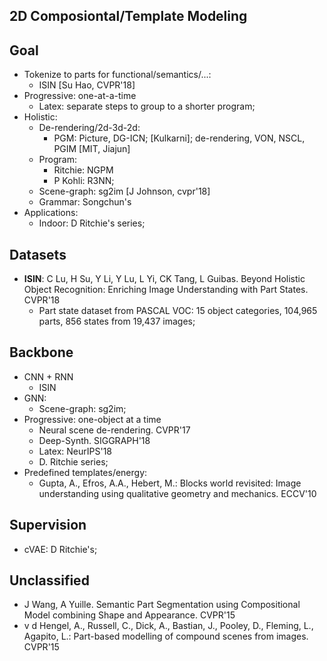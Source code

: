 ## 2D Composiontal/Template Modeling

## Goal
- Tokenize to parts for functional/semantics/...:
	- ISIN [Su Hao, CVPR'18]
- Progressive: one-at-a-time
	- Latex: separate steps to group to a shorter program;
- Holistic:
	- De-rendering/2d-3d-2d:
		- PGM: Picture, DG-ICN; [Kulkarni]; de-rendering, VON, NSCL, PGIM [MIT, Jiajun]
	- Program:
		- Ritchie: NGPM
		- P Kohli: R3NN;
	- Scene-graph: sg2im [J Johnson, cvpr'18]
	- Grammar: Songchun's
- Applications:
	- Indoor: D Ritchie's series;

## Datasets
- **ISIN**: C Lu, H Su, Y Li, Y Lu, L Yi, CK Tang, L Guibas. Beyond Holistic Object Recognition: Enriching Image Understanding with Part States. CVPR'18
	- Part state dataset from PASCAL VOC: 15 object categories, 104,965 parts, 856 states from 19,437 images;

## Backbone
- CNN + RNN
	- ISIN
- GNN:
	- Scene-graph: sg2im;
- Progressive: one-object at a time
	- Neural scene de-rendering. CVPR'17
	- Deep-Synth. SIGGRAPH'18
	- Latex: NeurIPS'18
	- D. Ritchie series;
- Predefined templates/energy:
	- Gupta, A., Efros, A.A., Hebert, M.: Blocks world revisited: Image understanding using qualitative geometry and mechanics. ECCV'10

## Supervision
- cVAE: D Ritchie's;

## Unclassified
- J Wang, A Yuille. Semantic Part Segmentation using Compositional Model combining Shape and Appearance. CVPR'15
- v d Hengel, A., Russell, C., Dick, A., Bastian, J., Pooley, D., Fleming, L., Agapito, L.: Part-based modelling of compound scenes from images. CVPR'15